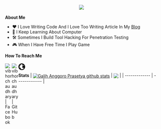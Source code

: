  <p align="center">
  <a href="https://github.com/galihap76"><img src="https://readme-typing-svg.herokuapp.com/?lines=Welcome%20To%20My%20Github;I%20Am%20A%20Programmer;&font=Fira%20Code&center=true&width=440&height=45&color=#36BCF7&vCenter=true&size=22"></a>
</p>

**About Me**
- ❤️ I Love Writing Code And I Love Too Writing Article In My [Blog](https://gumayuntech.blogspot.com/)
- 🌱 I Keep Learning About Computer
- 🛠️ Sometimes I Build Tool Hacking For Penetration Testing
- 🎮 When I Have Free Time I Play Game

**How To Reach Me**
<br />
<br />
[<img align="left" alt="vibhorchaudhary | Facebook" width="22px" src="https://cdn.jsdelivr.net/npm/simple-icons@v3/icons/facebook.svg" />][facebook]
[<img align="left" alt="vibhorchaudhary | GitHub" width="22px" src="https://cdn.jsdelivr.net/npm/simple-icons@v3/icons/github.svg" />][github]
[<img align="left" alt="vibhorchaudhary | XDA Developers" width="22px" src="https://raw.githubusercontent.com/iconic/open-iconic/master/svg/globe.svg" />][website]
<br/>

**Stats**
| <a href="https://github.com/anuraghazra/github-readme-stats"><img align="center" src="https://github-readme-stats.vercel.app/api?username=galihap76&show_icons=true&bg_color=0000" alt="Galih Anggoro Prasetya github stats" /></a> | <a href="https://github.com/anuraghazra/github-readme-stats"><img align="center" src="https://github-readme-stats.vercel.app/api/top-langs/?username=galihap76&langs_count=8&layout=compact&bg_color=0000" /></a> |
| ------------- | ------------- |

[website]: https://galihap76.github.io/portofolio-ku.html
[facebook]: https://web.facebook.com/galih.ap.357/
[github]: https://github.com/galihap76

